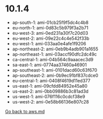 
 # 10.1.4
- ap-south-1: ami-01cb25f9f5dc4c4b8
- eu-north-1: ami-0d83c5b979f3a2b71
- eu-west-3: ami-0ed231a30f7c20d03
- eu-west-2: ami-09e22c4c4e542f33b
- eu-west-1: ami-033aa0e4afe1f9206
- ap-northeast-2: ami-0eb9b4adb901a1655
- ap-northeast-1: ami-03accf90dfc2dc49c
- ca-central-1: ami-04b564c9aaacec3d9
- sa-east-1: ami-0774aa37460a46901
- ap-southeast-1: ami-0101dacd60c63f670
- ap-southeast-2: ami-0b9ec91bf837cdce0
- eu-central-1: ami-0408f4619d11ed377
- us-east-1: ami-09cfdd84952e45a80
- us-east-2: ami-0bb09886b3c81ad3d
- us-west-1: ami-076f116c0cdcf38e9
- us-west-2: ami-0e58b66136e807c28

[Go back to aws.md](../../aws.md) 

